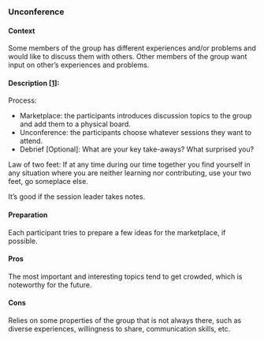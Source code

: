 ### Unconference

#### Context
Some members of the group has different experiences and/or problems and would like to discuss them with others. Other members of the group want input on other’s experiences and problems.

#### Description [[1]](https://en.wikipedia.org/wiki/Unconference):

Process:
 * Marketplace: the participants introduces discussion topics to the group and add them to a physical board.
 * Unconference: the participants choose whatever sessions they want to attend.
 * Debrief [Optional]: What are your key take-aways? What surprised you?

Law of two feet: If at any time during our time together you find yourself in any situation where you are neither learning nor contributing, use your two feet, go someplace else.

It’s good if the session leader takes notes.

#### Preparation
Each participant tries to prepare a few ideas for the marketplace, if possible.

#### Pros
The most important and interesting topics tend to get crowded, which is noteworthy for the future.

#### Cons
Relies on some properties of the group that is not always there, such as diverse experiences, willingness to share, communication skills, etc.